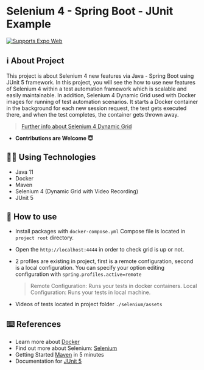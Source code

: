 # Selenium 4 - Spring Boot - JUnit Example 

<p>
  <a href="https://docs.expo.io/workflow/web/">
    <img alt="Supports Expo Web" longdesc="Supports Expo Web" src="https://img.shields.io/badge/web-4630EB.svg?style=flat-square&logo=GOOGLE-CHROME&labelColor=4285F4&logoColor=fff" />
  </a>
</p>

## ℹ️ About Project

This project is about Selenium 4 new features via Java - Spring Boot using JUnit 5 framework. In this project, you will see the how to use new features of Selenium 4 within a test automation framework which is scalable and easily maintainable.
In addition, Selenium 4 Dynamic Grid used with Docker images for running of test automation scenarios. It starts a Docker container in the background for each new session request, the test gets executed there, and when the test completes, the container gets thrown away.

> [Further info about Selenium 4 Dynamic Grid](https://github.com/SeleniumHQ/docker-selenium#dynamic-grid-)

- **Contributions are Welcome 😇**

## 🧑‍💻 Using Technologies

- Java 11
- Docker
- Maven
- Selenium 4 (Dynamic Grid with Video Recording)
- JUnit 5

## 🚀 How to use

- Install packages with  `docker-compose.yml` Compose file is located in `project root` directory.
- Open the `http://localhost:4444` in order to check grid is up or not.
- 2 profiles are existing in project, first is a remote configuration, second is a local configuration. You can specify your option editing configuration with `spring.profiles.active=remote`

    > Remote Configuration: Runs your tests in docker containers.
    > Local Configuration: Runs your tests in local machine.

- Videos of tests located in project folder `./selenium/assets`

## ⌨️ References

- Learn more about [Docker](https://docs.docker.com)
- Find out more about Selenium: [Selenium](https://www.selenium.dev/documentation/en/)
- Getting Started [Maven](https://maven.apache.org/guides/getting-started/maven-in-five-minutes.html) in 5 minutes
- Documentation for [JUnit 5](https://junit.org/junit5/)